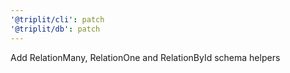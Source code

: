 ```yaml
---
'@triplit/cli': patch
'@triplit/db': patch
---
```


Add RelationMany, RelationOne and RelationById schema helpers
